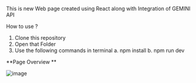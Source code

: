 This is new Web page created using React along with Integration of GEMINI API


How to use ? 

1. Clone this repository 
2. Open that Folder
3. Use the following commands in terminal
     a. npm install
     b. npm run dev 

**Page Overview **

![image](https://github.com/Bosch-IIITR/API-Integrated/assets/93890181/af7dee7d-7b74-4058-aac1-17a5d58235e5)
